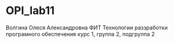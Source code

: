 # OPI_lab11
Волгина
Олеся
Александровна
ФИТ
Технологии раззработки програмного обеспечения
курс 1, группа 2, подгруппа 2
